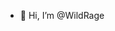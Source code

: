 - 👋 Hi, I’m @WildRage

<!---
You need AutoHotkey 1.1.33 or above to run the POE-Guard.

Features:

1. Show Monsters/Minions/Delve chests/Heist chests on overlay map.
2. AutoPickup, AutoQuit (run as administrator).
3. Auto open chest, door, shrine, standing stone, lodestone, etc.
4. Kill counter and statistics.
5. Maphack support, if NOT run PoE as a limited user (Ctrl+M).
6. AutoClick (use Ctrl+Double Click to enable it, then hold Ctrl and hover over the items).

HINTS:

1. Use Settings.ahk to configure POE-Guard.
2. AutoQuit's default level is 90, threshold is 20% of life + es. (autoQuitMinLevel, autoQuitThresholdPercentage)
3. Set 'rarity' of MinimapSymbol to 0 to show normal monsters.
4. Click 'Kills' label to show kills stats of recent maps.
--->
